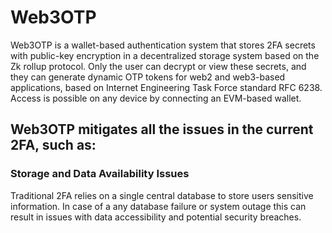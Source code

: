 # Web3OTP 

Web3OTP is a wallet-based authentication system that stores 2FA secrets with public-key encryption in a decentralized storage system based on the Zk rollup protocol. Only the user can decrypt or view these secrets, and they can generate dynamic OTP tokens for web2 and web3-based applications, based on Internet Engineering Task Force standard RFC 6238. Access is possible on any device by connecting an EVM-based wallet.


## Web3OTP mitigates all the issues in the current 2FA, such as:

### Storage and Data Availability Issues
Traditional 2FA relies on a single central database to store users sensitive information. In case of a any database failure or system outage this can result in issues with data accessibility and potential security breaches.
